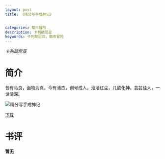 ```yaml
---
layout: post
title: 《精分写手成神记》


categories: 都市冒险
description: 卡列颠尼亚
keywords: 卡列颠尼亚，都市冒险
---
```


*卡列颠尼亚*

# 简介

昔有马良，画物为真。今有浦杰，创号成人。滚滚红尘，几欲化神。芸芸佳人，一世情深。

![精分写手成神记](https://cdn.jsdelivr.net/gh/YYbooks0/yybooks0img@master/bookscover2/精分写手成神记.k3fipnm6yo0.jpg)

[下载](https://link.jscdn.cn/1drv/aHR0cHM6Ly8xZHJ2Lm1zL3QvcyFBaGU2R2dNWmVFb2pod0tFaXpIUVJxb3BIMkdfP2U9bjQzT0Ni.txt)

# 书评

**暂无**

